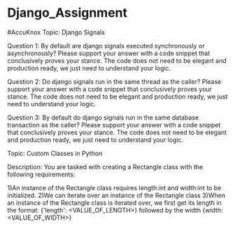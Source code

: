 # Django_Assignment
#AccuKnox
Topic: Django Signals

Question 1: By default are django signals executed synchronously or asynchronously? Please support your answer with a code snippet that conclusively proves your stance. The code does not need to be elegant and production ready, we just need to understand your logic.

Question 2: Do django signals run in the same thread as the caller? Please support your answer with a code snippet that conclusively proves your stance. The code does not need to be elegant and production ready, we just need to understand your logic.

Question 3: By default do django signals run in the same database transaction as the caller? Please support your answer with a code snippet that conclusively proves your stance. The code does not need to be elegant and production ready, we just need to understand your logic.



Topic: Custom Classes in Python

Description: You are tasked with creating a Rectangle class with the following requirements:

1)An instance of the Rectangle class requires length:int and width:int to be initialized.
2)We can iterate over an instance of the Rectangle class 
3)When an instance of the Rectangle class is iterated over, we first get its length in the format: {'length': <VALUE_OF_LENGTH>} followed by the width {width: <VALUE_OF_WIDTH>}


